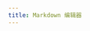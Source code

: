 ```yaml
---
title: Markdown 编辑器
---
```


<template>
  <div>
    <markdown-editor v-model="markdownContent"></markdown-editor>
    <button @click="submitContent">提交</button>
  </div>
</template>

<script>
import { MarkdownEditor } from 'vue-markdown-editor';
import axios from 'axios';

export default {
  components: { MarkdownEditor },
  data() {
    return {
      markdownContent: '',
    };
  },
  methods: {
    submitContent() {
      // 使用 Axios 提交数据到后台
      axios.post('/api/submit', { content: this.markdownContent })
        .then(response => {
          console.log('提交成功', response);
        })
        .catch(error => {
          console.error('提交失败', error);
        });
    },
  },
};
</script>
